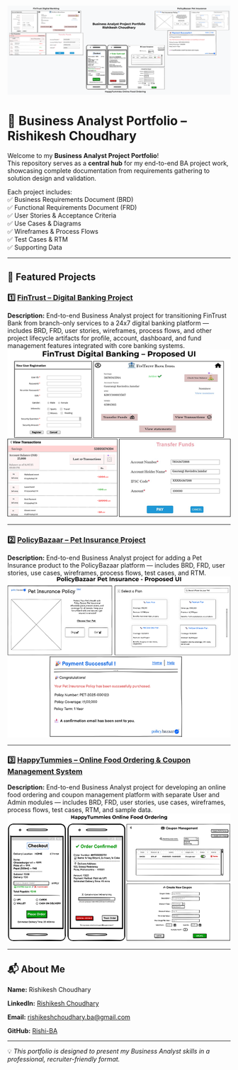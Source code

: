 <p align="center">
  <a href="https://www.linkedin.com/in/rishikesh-choudhary-ba-166100377">
    <img src="GitHub%20Portfolio%20Banner.png" alt="Business Analyst Portfolio – Rishikesh Choudhary">
  </a>
</p>


# 📂 Business Analyst Portfolio – Rishikesh Choudhary

Welcome to my **Business Analyst Project Portfolio**!  
This repository serves as a **central hub** for my end-to-end BA project work, showcasing complete documentation from requirements gathering to solution design and validation.

Each project includes:  
✅ Business Requirements Document (BRD)  
✅ Functional Requirements Document (FRD)  
✅ User Stories & Acceptance Criteria  
✅ Use Cases & Diagrams  
✅ Wireframes & Process Flows  
✅ Test Cases & RTM  
✅ Supporting Data

---

## 📌 Featured Projects

### 1️⃣ [FinTrust – Digital Banking Project](https://github.com/Rishi-BA/FinTrust-digital-banking-project)
**Description:** End-to-end Business Analyst project for transitioning FinTrust Bank from branch-only services to a 24x7 digital banking platform — includes BRD, FRD, user stories, wireframes, process flows, and other project lifecycle artifacts for profile, account, dashboard, and fund management features integrated with core banking systems.  
![FinTrust Banner](https://github.com/Rishi-BA/FinTrust-digital-banking-project/blob/main/4_Wireframes/FinTrust_Banner.png)

---

### 2️⃣ [PolicyBazaar – Pet Insurance Project](https://github.com/Rishi-BA/PolicyBazaar-pet-insurance-project)
**Description:** End-to-end Business Analyst project for adding a Pet Insurance product to the PolicyBazaar platform — includes BRD, FRD, user stories, use cases, wireframes, process flows, test cases, and RTM.  
![PolicyBazaar Banner](https://github.com/Rishi-BA/PolicyBazaar-pet-insurance-project/blob/main/5_Wireframes/PolicyBazaar_Banner.png)

---

### 3️⃣ [HappyTummies – Online Food Ordering & Coupon Management System](https://github.com/Rishi-BA/HappyTummies-digital-payments-project)
**Description:** End-to-end Business Analyst project for developing an online food ordering and coupon management platform with separate User and Admin modules — includes BRD, FRD, user stories, use cases, wireframes, process flows, test cases, RTM, and sample data.  
![HappyTummies Banner](https://github.com/Rishi-BA/HappyTummies-digital-payments-project/blob/main/5_Wireframes/HappyTummies_Banner.png)

---

## 📬 About Me
**Name:** Rishikesh Choudhary  

**LinkedIn:** [Rishikesh Choudhary](https://www.linkedin.com/in/rishikesh-choudhary-ba-166100377)  

**Email:** rishikeshchoudhary.ba@gmail.com  

**GitHub:** [Rishi-BA](https://github.com/Rishi-BA)

---

💡 *This portfolio is designed to present my Business Analyst skills in a professional, recruiter-friendly format.*
